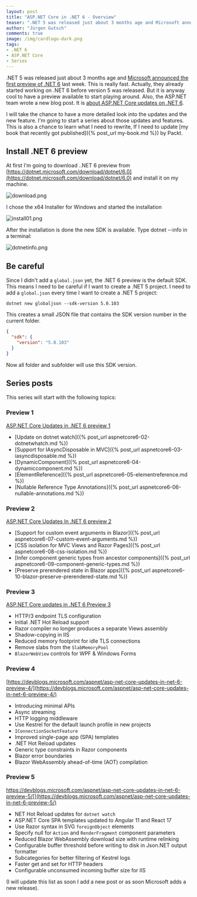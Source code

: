 ```yaml
---
layout: post
title: "ASP.​NET Core in .NET 6 - Overview"
teaser: ".NET 5 was released just about 3 months age and Microsoft announced the first preview of .NET 6 last week. This is really fast. Actually they already started working on .NET 6 before version 5 was released. But it is anyway cool to have a preview available to start playing around. Also the ASP.NET team wrote a new blog post. It is about ASP.NET Core updates on .NET 6. I will take the chance to have more detailed look into the updates and the new feature. I'm going to start a series about those updates and features."
author: "Jürgen Gutsch"
comments: true
image: /img/cardlogo-dark.png
tags: 
- .NET 6
- ASP.NET Core
- Series
---
```


.NET 5 was released just about 3 months age and [Microsoft announced the first preview of .NET 6](https://devblogs.microsoft.com/dotnet/announcing-net-6-preview-1/) last week. This is really fast. Actually, they already started working on .NET 6 before version 5 was released. But it is anyway cool to have a preview available to start playing around. Also, the ASP.NET team wrote a new blog post. It is [about ASP.NET Core updates on .NET 6](https://devblogs.microsoft.com/aspnet/asp-net-core-updates-in-net-6-preview-1/).

I will take the chance to have a more detailed look into the updates and the new feature. I'm going to start a series about those updates and features. This is also a chance to learn what I need to rewrite, If I need to update [my book that recently got published]({% post_url my-book.md %}) by Packt.

## Install .NET 6 preview

At first I'm going to download ..NET 6 preview from [https://dotnet.microsoft.com/download/dotnet/6.0](https://dotnet.microsoft.com/download/dotnet/6.0) and  install it on my machine.

![download.png]({{site.baseurl}}/img/aspnetcore6/download.png)

I chose the x64 Installer for Windows and started the installation

![install01.png]({{site.baseurl}}/img/aspnetcore6/install01.png)

After the installation is done the new SDK is available. Type dotnet --info in a terminal:

![dotnetinfo.png]({{site.baseurl}}/img/aspnetcore6/dotnetinfo.png)

## Be careful

Since I didn't add a `global.json` yet, the .NET 6 preview is the default SDK. This means I need to be careful if I want to create a .NET 5 project. I need to add a `global.json` every time I want to create a .NET 5 project:

```shell
dotnet new globaljson --sdk-version 5.0.103
```

This creates a small JSON file that contains the SDK version number in the current folder.

```json
{
  "sdk": {
    "version": "5.0.103"
  }
}
```

Now all folder and subfolder will use this SDK version.

## Series posts

This series will start with the following topics:

### Preview 1

[ASP.NET Core Updates in .NET 6 preview 1](https://devblogs.microsoft.com/aspnet/asp-net-core-updates-in-net-6-preview-1/)

* [Update on dotnet watch]({% post_url aspnetcore6-02-dotnetwhatch.md %})
* [Support for IAsyncDisposable in MVC]({% post_url aspnetcore6-03-iasyncdisposable.md %})
* [DynamicComponent]({% post_url aspnetcore6-04-dynamiccomponent.md %})
* [ElementReference]({% post_url aspnetcore6-05-elementreference.md %})
* [Nullable Reference Type Annotations]({% post_url aspnetcore6-06-nullable-annotations.md %})

### Preview 2

[ASP.NET Core Updates In .NET 6 preview 2](https://devblogs.microsoft.com/aspnet/asp-net-core-updates-in-net-6-preview-2/)

- [Support for custom event arguments in Blazor]({% post_url aspnetcore6-07-custom-event-arguments.md %})
- [CSS isolation for MVC Views and Razor Pages]({% post_url aspnetcore6-08-css-isolation.md %})
- [Infer component generic types from ancestor components]({% post_url aspnetcore6-09-component-generic-types.md %})
- [Preserve prerendered state in Blazor apps]({% post_url aspnetcore6-10-blazor-preserve-prerendered-state.md %})

### Preview 3

[ASP.NET Core updates in .NET 6 Preview 3](https://devblogs.microsoft.com/aspnet/asp-net-core-updates-in-net-6-preview-3/)

* HTTP/3 endpoint TLS configuration
* Initial .NET Hot Reload support
* Razor compiler no longer produces a separate Views assembly
* Shadow-copying in IIS
* Reduced memory footprint for idle TLS connections
* Remove slabs from the `SlabMemoryPool`
* `BlazorWebView` controls for WPF & Windows Forms

### Preview 4

[https://devblogs.microsoft.com/aspnet/asp-net-core-updates-in-net-6-preview-4/](https://devblogs.microsoft.com/aspnet/asp-net-core-updates-in-net-6-preview-4/)

- Introducing minimal APIs
- Async streaming
- HTTP logging middleware
- Use Kestrel for the default launch profile in new projects
- `IConnectionSocketFeature`
- Improved single-page app (SPA) templates
- .NET Hot Reload updates
- Generic type constraints in Razor components
- Blazor error boundaries
- Blazor WebAssembly ahead-of-time (AOT) compilation

### Preview 5

https://devblogs.microsoft.com/aspnet/asp-net-core-updates-in-net-6-preview-5/[](https://devblogs.microsoft.com/aspnet/asp-net-core-updates-in-net-6-preview-5/)

- NET Hot Reload updates for `dotnet watch`
- ASP.NET Core SPA templates updated to Angular 11 and React 17
- Use Razor syntax in SVG `foreignObject` elements
- Specify null for `Action` and `RenderFragment` component parameters
- Reduced Blazor WebAssembly download size with runtime relinking
- Configurable buffer threshold before writing to disk in Json.NET output formatter
- Subcategories for better filtering of Kestrel logs
- Faster get and set for HTTP headers
- Configurable unconsumed incoming buffer size for IIS

(I will update this list as soon I add a new post or as soon Microsoft adds a new release).
